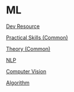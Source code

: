# ML

[Dev Resource](ML%20bcb6f277ce894a65b5e121f784d4a576/Dev%20Resource%2047b2cee0e4064220a55d5bc696012b07.md)

[Practical Skills (Common)](ML%20bcb6f277ce894a65b5e121f784d4a576/Practical%20Skills%20(Common)%2043242c52e87648d088e6e64f06770c6e.md)

[Theory (Common)](ML%20bcb6f277ce894a65b5e121f784d4a576/Theory%20(Common)%206a11941d908f496ba89144b55adc75b4.md)

[NLP](ML%20bcb6f277ce894a65b5e121f784d4a576/NLP%20656ed215e92c418fa025bab6ca17a037.md)

[Computer Vision](ML%20bcb6f277ce894a65b5e121f784d4a576/Computer%20Vision%20d5f9345ff68b4088a0a3ab48b57f7a23.md)

[Algorithm](ML%20bcb6f277ce894a65b5e121f784d4a576/Algorithm%202b9d0b4fb83f4dfd8c846481c2590f6b.md)